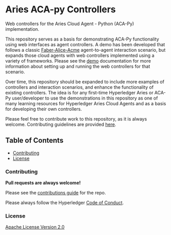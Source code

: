 # Aries ACA-py Controllers<!-- omit in toc -->

Web controllers for the Aries Cloud Agent - Python (ACA-Py) implementation. 

This repository serves as a basis for demonstrating ACA-Py functionality using web interfaces as agent controllers. A demo has been developed that follows a classic [Faber-Alice-Acme](https://github.com/hyperledger/aries-cloudagent-python/tree/master/demo#the-alicefaber-python-demo) agent-to-agent interaction scenario, but expands those cloud agents with web controllers implemented using a variety of frameworks. Please see the [demo](./AliceFaberAcmeDemo/README.md) documentation for more information about setting up and running the web controllers for that scenario.

Over time, this repository should be expanded to include more examples of controllers and interaction scenarios, and enhance the functionality of existing controllers. The idea is for any first-time Hyperledger Aries or ACA-Py user/developer to use the demonstrations in this repository as one of many learning resources for Hyperledger Aries Cloud Agents and as a basis for developing their own controllers.

Please feel free to contribute work to this repository, as it is always welcome. Contributing guidelines are provided [here](#contributing).

## Table of Contents<!-- omit in toc -->

- [Contributing](#contributing)
- [License](#license)

### Contributing

**Pull requests are always welcome!**

Please see the [contributions guide](CONTRIBUTING.md) for the repo.

Please always follow the Hyperledger [Code of Conduct](CODE_OF_CONDUCT.md).

### License

[Apache License Version 2.0](./LICENSE)